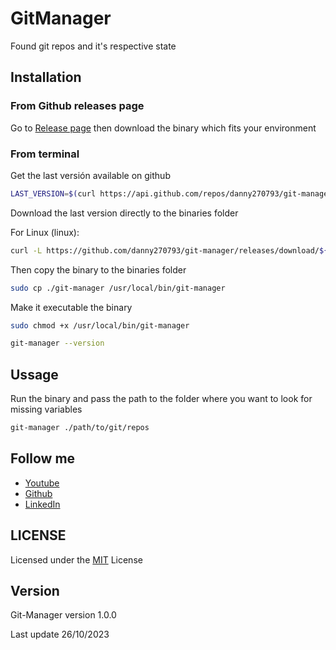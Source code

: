 # GitManager

Found git repos and it's respective state

## Installation

### From Github releases page

Go to [Release page](https://github.com/danny270793/git-manager/releases) then download the binary which fits your environment

### From terminal

Get the last versión available on github

```bash
LAST_VERSION=$(curl https://api.github.com/repos/danny270793/git-manager/releases/latest | grep tag_name | cut -d '"' -f 4)
```

Download the last version directly to the binaries folder

For Linux (linux):

```bash
curl -L https://github.com/danny270793/git-manager/releases/download/${LAST_VERSION}/git-manager -o ./git-manager.tar.gz
```

Then copy the binary to the binaries folder

```bash
sudo cp ./git-manager /usr/local/bin/git-manager
```

Make it executable the binary

```bash
sudo chmod +x /usr/local/bin/git-manager
```

```bash
git-manager --version
```

## Ussage

Run the binary and pass the path to the folder where you want to look for missing variables

```bash
git-manager ./path/to/git/repos
```

## Follow me

- [Youtube](https://www.youtube.com/channel/UC5MAQWU2s2VESTXaUo-ysgg)
- [Github](https://www.github.com/danny270793/)
- [LinkedIn](https://www.linkedin.com/in/danny270793)

## LICENSE

Licensed under the [MIT](license.md) License

## Version

Git-Manager version 1.0.0

Last update 26/10/2023
